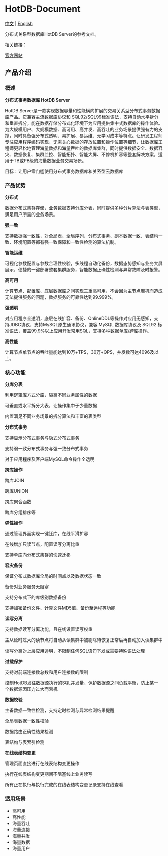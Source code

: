 # HotDB-Document

[中文](README.md) | [English](README_en.md)

分布式关系型数据库HotDB Server的参考文档。

相关链接：

[官方网站](https://www.hotdb.com)

## 产品介绍

### 概述

**分布式事务数据库 HotDB Server**

HotDB Server是一款实现数据容量和性能横向扩展的交易关系型分布式事务数据库产品。它兼容主流数据库协议和 SQL92/SQL99标准语法，支持自动水平拆分和垂直拆分，能在数据存储分布式化环境下为应用提供集中式数据库的操作体验。为大规模用户、大规模数据、高可用、高并发、高吞吐的业务场景提供强有力的支撑，同时具备强分布式透明、易扩展、易运维、无学习成本等特点。让研发工程师专注应用程序编码实现，无需关心数据的存放位置和操作位置等细节，让数据库工程师更轻松地管理海量数据和海量吞吐的数据库集群，同时提供数据安全、数据容灾、数据恢复、集群监控、智能拓扑、智能大屏、不停机扩容等整套解决方案，适用于TB或PB级的海量数据业务交易场景。

目标：让用户零门槛使用分布式事务数据库和关系型云数据库

### 产品优势

**分布式**

数据分布式集群存储，业务数据支持分库分表，同时提供多种分片算法与表类型，满足用户所需的业务场景。

**强一致**

支持数据强一致性，对全局表、全局序列、分布式事务、副本数据一致、表结构一致、环境配置等都有强一致保障和一致性检测的算法机制。

**智能运维**

可视化参数配置与参数合理性校验，多线程自动化备份，数据态势感知与业务大屏展示，便捷的一键部署整套集群服务，智能数据正确性检测与异常故障及时报警。

**高可用**

计算节点、配置库、底层数据库之间实现三重高可用，不会因为主节点宕机而造成无法提供服务的问题，数据服务的可靠性达到99.999%。

**强透明**

对应用程序全透明，底层在线扩容、备份、OnlineDDL等操作对应用无感知，支持JDBC协议，支持MySQL原生通讯协议，兼容 MySQL 数据库协议及 SQL92 标准语法，覆盖99.9%以上应用开发常用SQL，支持多种数据单库/跨库操作。

**高性能**

计算节点单节点的吞吐量能达到10万+TPS，30万+QPS，并发数可达4096及以上。

### 核心功能

**分库分表**

利用逻辑库方式分库，隔离不同业务属性的数据

可垂直或水平拆分大表，让操作集中于少量数据

内置满足不同业务场景的拆分算法和丰富的表类型

**分布式事务**

支持显示分布式事务与隐式分布式事务

支持弱一致分布式事务与强一致分布式事务

对于应用程序及客户端MySQL命令操作全透明

**跨库操作**

跨库JOIN

跨库UNION

跨库聚合函数

跨库分组排序等

**弹性操作**

通过管理界面实现一键迁库，在线平滑扩容

在线增加只读节点，配置读写分离比重

支持单库向分布式集群的快速迁移

**容灾备份**

保证分布式数据库全局的时间点以及数据状态一致

备份对业务服务无阻塞

支持分布式下的库级别数据备份

支持加密备份文件、计算文件MD5值、备份至远程等功能

**读写分离**

支持数据读写分离功能，且在线设置读写权重

主从延时过大的读节点将自动从读集群中被剔除待恢复正常后再自动加入读集群中

读写分离对上层应用透明，不限制任何SQL语句下发或需要特殊语法处理

**过载保护**

支持对前端连接数总数和用户连接数的限制

控制HotDB发往数据源执行的SQL并发量，保护数据源之间负载平衡，防止某一个数据源因压力过大而宕机

**数据校验**

主备数据一致性检测，支持定时检测与异常检测结果提醒

全局表数据一致性校验

数据路由正确性结果检测

表结构与表索引检测

**在线表结构变更**

管理页面直接进行在线表结构变更操作

执行在线表结构变更期间不阻塞线上业务读写

所有正在执行与执行完成的在线表结构变更记录支持在线查看

### 适用场景

* 高可用
* 高性能
* 海量吞吐
* 海量连接
* 海量并发
* 海量数据
* 海量用户
